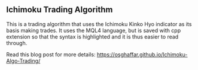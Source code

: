 ## Ichimoku Trading Algorithm
This is a trading algorithm that uses the Ichimoku Kinko Hyo indicator as its basis making trades. It uses the MQL4 language, but is saved with cpp extension so that the syntax is highlighted and it is thus easier to read through.

Read this blog post for more details: https://osghaffar.github.io/Ichimoku-Algo-Trading/
